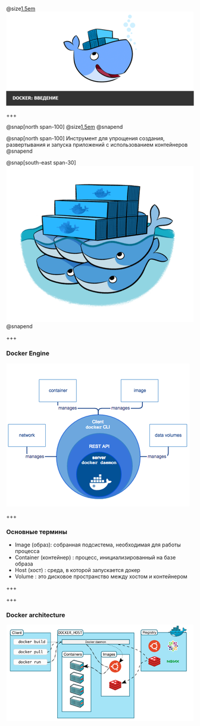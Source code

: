 
@size[1.5em](Знакомство)
![logo](images/Intro-to-Docker.png)

+++

@snap[north span-100]
@size[1.5em](Docker)
@snapend

@snap[north span-100]
Инструмент для упрощения создания, развертывания и запуска приложений с использованием контейнеров
@snapend

@snap[south-east span-30]
![logo](images/docker-whales.png)
@snapend

+++

### Docker Engine

![Docker Engine](images/engine.png)

+++

### Основные термины

- Image (образ): собранная подсистема, необходимая для работы процесса
- Container (контейнер) : процесс, инициализированный на базе образа
- Host (хост) : среда, в которой запускается докер
- Volume : это дисковое пространство между хостом и контейнером

+++

+++

### Docker architecture

![Docker Architecture](images/architecture.png)

